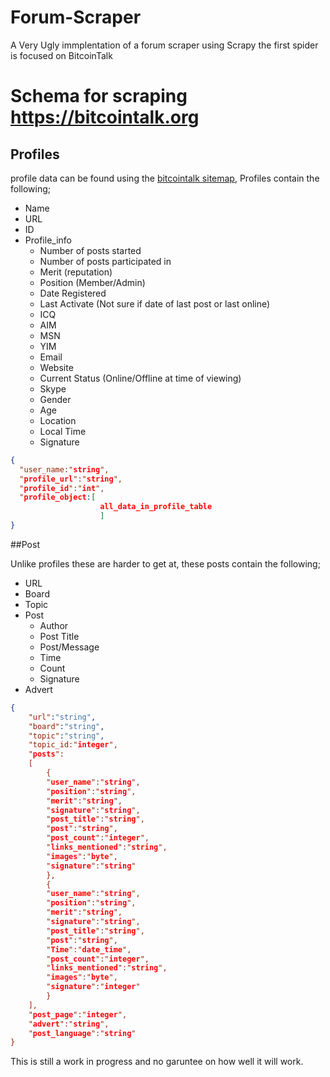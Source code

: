 # Forum-Scraper
A Very Ugly immplentation of a forum scraper using Scrapy the first spider is focused on BitcoinTalk
# Schema for scraping https://bitcointalk.org

## Profiles
profile data can be found using the [bitcointalk sitemap](https://bitcointalk.org/sitemap.php), Profiles contain the following;

- Name
- URL
- ID
- Profile_info
  - Number of posts started
  - Number of posts participated in 
  - Merit (reputation)
  - Position (Member/Admin)
  - Date Registered
  - Last Activate (Not sure if date of last post or last online) 
  - ICQ
  - AIM
  - MSN
  - YIM
  - Email
  - Website
  - Current Status (Online/Offline at time of viewing)
  - Skype
  - Gender
  - Age
  - Location
  - Local Time
  - Signature

```json
{
  "user_name:"string",
  "profile_url":"string",
  "profile_id":"int",
  "profile_object:[
                    all_data_in_profile_table
                    ]
}
```

##Post

Unlike profiles these are harder to get at, these posts contain the following;

- URL
- Board
- Topic
- Post
    - Author
    - Post Title
    - Post/Message
    - Time
    - Count 
    - Signature
- Advert
    
```json
{
	"url":"string",
	"board":"string",
	"topic":"string",
	"topic_id:"integer",
	"posts":
	[
		{
		"user_name":"string",
		"position":"string",
		"merit":"string",
		"signature":"string",
		"post_title":"string",
		"post":"string",
		"post_count":"integer",
		"links_mentioned":"string",
		"images":"byte",
		"signature":"string"
		},
		{
		"user_name":"string",
		"position":"string",
		"merit":"string",
		"signature":"string",
		"post_title":"string",
		"post":"string",
		"Time":"date_time",
		"post_count":"integer",
		"links_mentioned":"string",
		"images":"byte",
		"signature":"integer"
		}
	],
	"post_page":"integer",
	"advert":"string",
	"post_language":"string"
}
```
 
This is still a work in progress and no garuntee on how well it will work.
